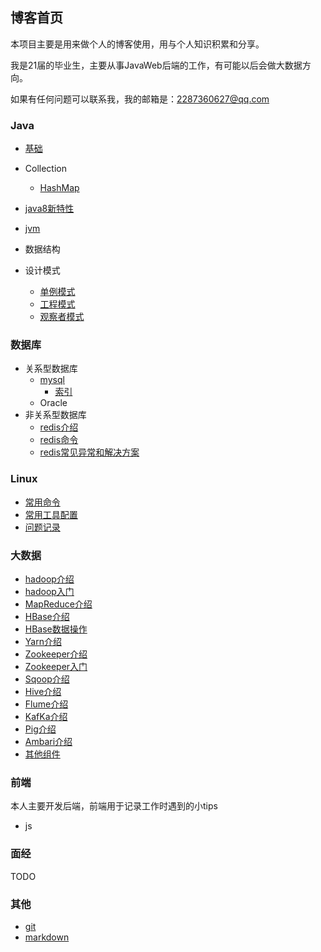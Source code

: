 ## 博客首页

本项目主要是用来做个人的博客使用，用与个人知识积累和分享。

我是21届的毕业生，主要从事JavaWeb后端的工作，有可能以后会做大数据方向。

如果有任何问题可以联系我，我的邮箱是：2287360627@qq.com

### Java

- [基础](https://github.com/youcai922/youcai922.github.io/blob/main/01.java/java%E5%9F%BA%E7%A1%80.md)

- Collection
  - [HashMap](https://github.com/youcai922/youcai922.github.io/blob/main/01.java/HashMap.md)

- [java8新特性](https://github.com/youcai922/youcai922.github.io/blob/main/01.java/java8.md)
- [jvm](https://github.com/youcai922/youcai922.github.io/blob/main/01.java/jvm/00jvm%E4%BB%8B%E7%BB%8D.md)
- 数据结构
- 设计模式
  - [单例模式](https://github.com/youcai922/youcai922.github.io/blob/main/01.java/%E8%AE%BE%E8%AE%A1%E6%A8%A1%E5%BC%8F/00.%E5%8D%95%E4%BE%8B%E6%A8%A1%E5%BC%8F.md)
  - [工程模式](https://github.com/youcai922/youcai922.github.io/blob/main/01.java/%E8%AE%BE%E8%AE%A1%E6%A8%A1%E5%BC%8F/01.%E5%B7%A5%E5%8E%82%E6%A8%A1%E5%BC%8F.md)
  - [观察者模式](https://github.com/youcai922/youcai922.github.io/blob/main/01.java/%E8%AE%BE%E8%AE%A1%E6%A8%A1%E5%BC%8F/02.%E8%A7%82%E5%AF%9F%E8%80%85%E6%A8%A1%E5%BC%8F.md)



### 数据库

- 关系型数据库
  - [mysql](https://github.com/youcai922/youcai922.github.io/blob/main/02.dataBase/mysql/mysql/00mysql.md)
    - [索引](https://github.com/youcai922/youcai922.github.io/blob/main/02.dataBase/mysql/mysql/01mysql%E7%B4%A2%E5%BC%95.md)
  - Oracle
- 非关系型数据库
  - [redis介绍](https://github.com/youcai922/youcai922.github.io/blob/main/02.dataBase/redis/00redis%E4%BB%8B%E7%BB%8D%E5%92%8C%E5%85%A5%E9%97%A8.md)
  - [redis命令](https://github.com/youcai922/youcai922.github.io/blob/main/02.dataBase/redis/01redis%E5%91%BD%E4%BB%A4.md)
  - [redis常见异常和解决方案](https://github.com/youcai922/youcai922.github.io/blob/main/02.dataBase/redis/03redis%E5%B8%B8%E8%A7%81%E5%BC%82%E5%B8%B8%E5%8F%8A%E8%A7%A3%E5%86%B3%E6%96%B9%E6%A1%88.md)

### Linux

- [常用命令](https://github.com/youcai922/youcai922.github.io/blob/main/03.Linux/01%E5%B8%B8%E7%94%A8%E5%91%BD%E4%BB%A4.md)
- [常用工具配置](https://github.com/youcai922/youcai922.github.io/blob/main/03.Linux/02%E5%B8%B8%E7%94%A8%E5%B7%A5%E5%85%B7%E9%85%8D%E7%BD%AE.md)
- [问题记录](https://github.com/youcai922/youcai922.github.io/blob/main/03.Linux/03%E9%97%AE%E9%A2%98%E8%AE%B0%E5%BD%95.md)

### 大数据

- [hadoop介绍](https://github.com/youcai922/youcai922.github.io/blob/main/04.BigData/01-0Hadoop%E4%BB%8B%E7%BB%8D.md)
- [hadoop入门](https://github.com/youcai922/youcai922.github.io/blob/main/04.BigData/01-1Hadoop%E5%85%A5%E9%97%A8.md)
- [MapReduce介绍](https://github.com/youcai922/youcai922.github.io/blob/main/04.BigData/02-0MapReduce%E4%BB%8B%E7%BB%8D.md)
- [HBase介绍](https://github.com/youcai922/youcai922.github.io/blob/main/04.BigData/03-0HBase%E4%BB%8B%E7%BB%8D.md)
- [HBase数据操作](https://github.com/youcai922/youcai922.github.io/blob/main/04.BigData/03-1HBase%E6%95%B0%E6%8D%AE%E6%93%8D%E4%BD%9C.md)
- [Yarn介绍](https://github.com/youcai922/youcai922.github.io/blob/main/04.BigData/04-0Yarn%E4%BB%8B%E7%BB%8D.md)
- [Zookeeper介绍](https://github.com/youcai922/youcai922.github.io/blob/main/04.BigData/05-0Zookeeper%E4%BB%8B%E7%BB%8D.md)
- [Zookeeper入门](https://github.com/youcai922/youcai922.github.io/blob/main/04.BigData/05-1Zookeeper%E5%85%A5%E9%97%A8.md)
- [Sqoop介绍](https://github.com/youcai922/youcai922.github.io/blob/main/04.BigData/06-0Sqoop%E4%BB%8B%E7%BB%8D.md)
- [Hive介绍](https://github.com/youcai922/youcai922.github.io/blob/main/04.BigData/07-0Hive%E4%BB%8B%E7%BB%8D.md)
- [Flume介绍](https://github.com/youcai922/youcai922.github.io/blob/main/04.BigData/08-0Flume%E4%BB%8B%E7%BB%8D.md)
- [KafKa介绍](https://github.com/youcai922/youcai922.github.io/blob/main/04.BigData/09-0Kafka%E4%BB%8B%E7%BB%8D.md)
- [Pig介绍](https://github.com/youcai922/youcai922.github.io/blob/main/04.BigData/10-0Pig%E4%BB%8B%E7%BB%8D.md)
- [Ambari介绍](https://github.com/youcai922/youcai922.github.io/blob/main/04.BigData/11-0Ambari%E4%BB%8B%E7%BB%8D.md)
- [其他组件](https://github.com/youcai922/youcai922.github.io/blob/main/04.BigData/12-0%E5%85%B6%E4%BB%96%E7%BB%84%E4%BB%B6%E7%9A%84%E4%BB%8B%E7%BB%8D.md)

### 前端

本人主要开发后端，前端用于记录工作时遇到的小tips

- js

### 面经

TODO

### 其他

- [git](https://github.com/youcai922/youcai922.github.io/blob/main/05.other/git.md)
- [markdown](https://github.com/youcai922/youcai922.github.io/blob/main/05.other/markdown.md)

